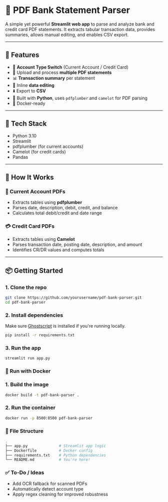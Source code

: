 # 📄 PDF Bank Statement Parser

A simple yet powerful **Streamlit web app** to parse and analyze bank and credit card PDF statements. It extracts tabular transaction data, provides summaries, allows manual editing, and enables CSV export.

---

## 🚀 Features

- 🔀 **Account Type Switch** (Current Account / Credit Card)
- 📄 Upload and process **multiple PDF statements**
- 📊 **Transaction summary** per statement
- 🧾 Inline **data editing**
- ⬇️ Export to **CSV**
- 🐍 Built with **Python**, uses `pdfplumber` and `camelot` for PDF parsing
- 🐳 Docker-ready

---

## 🧰 Tech Stack

- Python 3.10
- Streamlit
- pdfplumber (for current accounts)
- Camelot (for credit cards)
- Pandas

---

## 🧪 How It Works

### 🔁 Current Account PDFs

- Extracts tables using **pdfplumber**
- Parses date, description, debit, credit, and balance
- Calculates total debit/credit and date range

### 💳 Credit Card PDFs

- Extracts tables using **Camelot**
- Parses transaction date, posting date, description, and amount
- Identifies CR/DR values and computes totals

---

## 📦 Getting Started

### 1. Clone the repo

```bash
git clone https://github.com/yourusername/pdf-bank-parser.git
cd pdf-bank-parser
```

### 2. Install dependencies
Make sure [Ghostscript](https://www.ghostscript.com/) is installed if you're running locally.
```bash
pip install -r requirements.txt
```

### 3. Run the app
```bash
streamlit run app.py
```

### 🐳 Run with Docker
### 1. Build the image
```bash
docker build -t pdf-bank-parser .
```

### 2. Run the container
```bash
docker run -p 8500:8500 pdf-bank-parser
```

### 📁 File Structure
```bash
.
├── app.py              # Streamlit app logic
├── Dockerfile          # Docker config
├── requirements.txt    # Python dependencies
└── README.md           # You're here!
```

### ✅ To-Do / Ideas
* Add OCR fallback for scanned PDFs
* Automatically detect account type
* Apply regex cleaning for improved robustness

